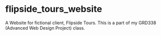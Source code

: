 # flipside_tours_website
 A Website for fictional client, Flipside Tours. This is a part of my GRD338 (Advanced Web Design Project) class.
